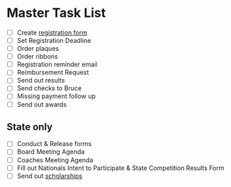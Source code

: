 # Master Task List

- [ ] Create [registration form](Registration.md)
- [ ] Set Registration Deadline
- [ ] Order plaques
- [ ] Order ribbons
- [ ] Registration reminder email
- [ ] Reimbursement Request
- [ ] Send out results
- [ ] Send checks to Bruce
- [ ] Missing payment follow up
- [ ] Send out awards

## State only

- [ ] Conduct & Release forms
- [ ] Board Meeting Agenda
- [ ] Coaches Meeting Agenda
- [ ] Fill out Nationals Intent to Participate & State Competition Results Form
- [ ] Send out [scholarships](Scholarships.md)
